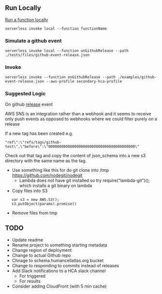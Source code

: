 ## Run Locally

[Run a function locally](https://serverless.com/framework/docs/providers/aws/cli-reference/invoke-local/#)
```
serverless invoke local --function functionName 
```

### Simulate a github event

```
serverless invoke local --function onGithubRelease --path ./tests/files/github-event-release.json
```

### Invoke
```
serverless invoke --function onGithubRelease --path ./examples/github-event-release.json --aws-profile secondary-hca-profile

```

### Suggested Logic
On github [release](https://developer.github.com/v3/activity/events/types/#releaseevent) event

AWS SNS is an integration rather than a webhook and it seems to receive only push events as opposed to webhooks where we could filter purely on a release

If a new tag has been created e.g.
```
"ref\":\"refs/tags/github-test\",\"before\":\"0000000000000000000000000000000000000000\"
```

Check out that tag and copy the content of json_schema into a new s3 directory with the same name as the tag.

- Use something like this for do git clone into /tmp https://github.com/nodegit/nodegit
    - Lambda does not have git installed so try require("lambda-git")(); which installs a git binary on lambda
- Copy files into S3
```
   var s3 = new AWS.S3();
   s3.putObject(params).promise()
```
- Remove files from tmp


## TODO
- Update readme
- Rename project to something starting metadata
- Change region of deployment
- Change to actual Github repo
- Chnage to schema.humancellatlas.org bucket
- Change to responding to commits instead of releases
- Add Slack notifications to a HCA slack channel
    - For triggered
    - For results
- Consider adding CloudFront (with 5 min cache)
    